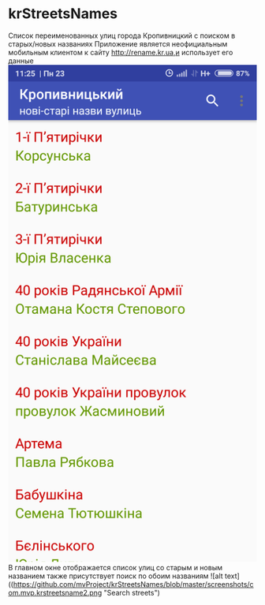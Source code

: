 # krStreetsNames
Список переименованных улиц города Кропивницкий с поиском в старых/новых названиях
Приложение является неофициальным мобильным клиентом к сайту http://rename.kr.ua,и использует его данные
![alt text](https://github.com/mvProject/krStreetsNames/blob/master/Screenshots/com.mvp.krstreetsname.png "Main window")
В главном окне отображается список улиц со старым и новым названием
также присутствует поиск по обоим названиям
![alt text]((https://github.com/mvProject/krStreetsNames/blob/master/screenshots/com.mvp.krstreetsname2.png "Search streets")
